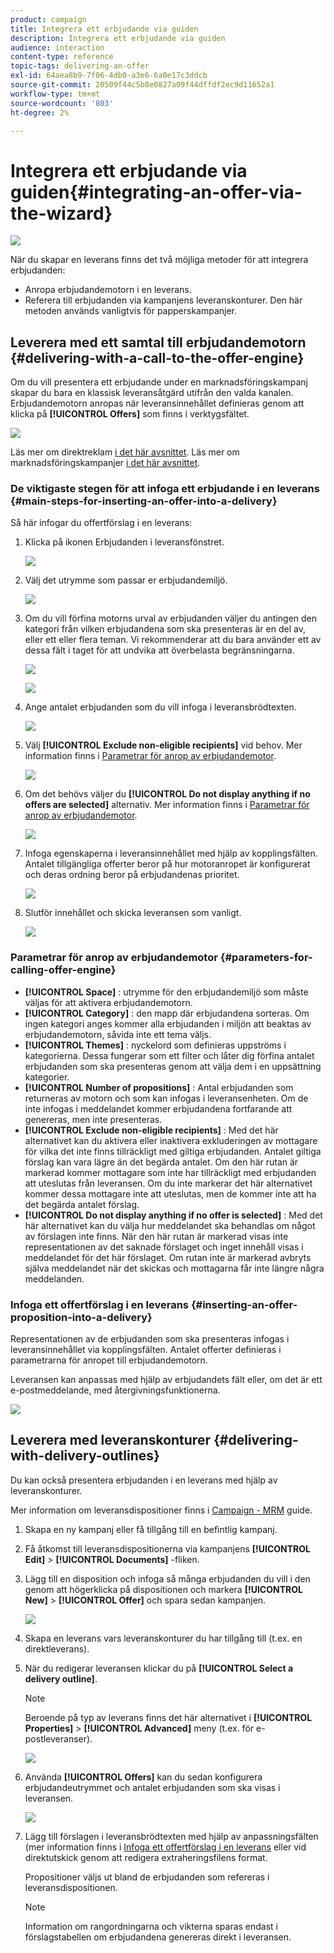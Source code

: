 ```yaml
---
product: campaign
title: Integrera ett erbjudande via guiden
description: Integrera ett erbjudande via guiden
audience: interaction
content-type: reference
topic-tags: delivering-an-offer
exl-id: 64aea8b9-7f06-4db0-a3e6-6a0e17c3ddcb
source-git-commit: 20509f44c5b8e0827a09f44dffdf2ec9d11652a1
workflow-type: tm+mt
source-wordcount: '803'
ht-degree: 2%

---
```


# Integrera ett erbjudande via guiden{#integrating-an-offer-via-the-wizard}

![](../../assets/v7-only.svg)

När du skapar en leverans finns det två möjliga metoder för att integrera erbjudanden:

* Anropa erbjudandemotorn i en leverans.
* Referera till erbjudanden via kampanjens leveranskonturer. Den här metoden används vanligtvis för papperskampanjer.

## Leverera med ett samtal till erbjudandemotorn {#delivering-with-a-call-to-the-offer-engine}

Om du vill presentera ett erbjudande under en marknadsföringskampanj skapar du bara en klassisk leveransåtgärd utifrån den valda kanalen. Erbjudandemotorn anropas när leveransinnehållet definieras genom att klicka på **[!UICONTROL Offers]** som finns i verktygsfältet.

![](assets/offer_delivery_009.png)

Läs mer om direktreklam [i det här avsnittet](../../delivery/using/about-direct-mail-channel.md). Läs mer om marknadsföringskampanjer [i det här avsnittet](../../campaign/using/setting-up-marketing-campaigns.md).

### De viktigaste stegen för att infoga ett erbjudande i en leverans {#main-steps-for-inserting-an-offer-into-a-delivery}

Så här infogar du offertförslag i en leverans:

1. Klicka på ikonen Erbjudanden i leveransfönstret.

   ![](assets/offer_delivery_001.png)

1. Välj det utrymme som passar er erbjudandemiljö.

   ![](assets/offer_delivery_002.png)

1. Om du vill förfina motorns urval av erbjudanden väljer du antingen den kategori från vilken erbjudandena som ska presenteras är en del av, eller ett eller flera teman. Vi rekommenderar att du bara använder ett av dessa fält i taget för att undvika att överbelasta begränsningarna.

   ![](assets/offer_delivery_003.png)

   ![](assets/offer_delivery_004.png)

1. Ange antalet erbjudanden som du vill infoga i leveransbrödtexten.

   ![](assets/offer_delivery_005.png)

1. Välj **[!UICONTROL Exclude non-eligible recipients]** vid behov. Mer information finns i [Parametrar för anrop av erbjudandemotor](#parameters-for-calling-offer-engine).

   ![](assets/offer_delivery_006.png)

1. Om det behövs väljer du **[!UICONTROL Do not display anything if no offers are selected]** alternativ. Mer information finns i [Parametrar för anrop av erbjudandemotor](#parameters-for-calling-offer-engine).

   ![](assets/offer_delivery_007.png)

1. Infoga egenskaperna i leveransinnehållet med hjälp av kopplingsfälten. Antalet tillgängliga offerter beror på hur motoranropet är konfigurerat och deras ordning beror på erbjudandenas prioritet.

   ![](assets/offer_delivery_008.png)

1. Slutför innehållet och skicka leveransen som vanligt.

   ![](assets/offer_delivery_010.png)

### Parametrar för anrop av erbjudandemotor {#parameters-for-calling-offer-engine}

* **[!UICONTROL Space]** : utrymme för den erbjudandemiljö som måste väljas för att aktivera erbjudandemotorn.
* **[!UICONTROL Category]** : den mapp där erbjudandena sorteras. Om ingen kategori anges kommer alla erbjudanden i miljön att beaktas av erbjudandemotorn, såvida inte ett tema väljs.
* **[!UICONTROL Themes]** : nyckelord som definieras uppströms i kategorierna. Dessa fungerar som ett filter och låter dig förfina antalet erbjudanden som ska presenteras genom att välja dem i en uppsättning kategorier.
* **[!UICONTROL Number of propositions]** : Antal erbjudanden som returneras av motorn och som kan infogas i leveransenheten. Om de inte infogas i meddelandet kommer erbjudandena fortfarande att genereras, men inte presenteras.
* **[!UICONTROL Exclude non-eligible recipients]** : Med det här alternativet kan du aktivera eller inaktivera exkluderingen av mottagare för vilka det inte finns tillräckligt med giltiga erbjudanden. Antalet giltiga förslag kan vara lägre än det begärda antalet. Om den här rutan är markerad kommer mottagare som inte har tillräckligt med erbjudanden att uteslutas från leveransen. Om du inte markerar det här alternativet kommer dessa mottagare inte att uteslutas, men de kommer inte att ha det begärda antalet förslag.
* **[!UICONTROL Do not display anything if no offer is selected]** : Med det här alternativet kan du välja hur meddelandet ska behandlas om något av förslagen inte finns. När den här rutan är markerad visas inte representationen av det saknade förslaget och inget innehåll visas i meddelandet för det här förslaget. Om rutan inte är markerad avbryts själva meddelandet när det skickas och mottagarna får inte längre några meddelanden.

### Infoga ett offertförslag i en leverans {#inserting-an-offer-proposition-into-a-delivery}

Representationen av de erbjudanden som ska presenteras infogas i leveransinnehållet via kopplingsfälten. Antalet offerter definieras i parametrarna för anropet till erbjudandemotorn.

Leveransen kan anpassas med hjälp av erbjudandets fält eller, om det är ett e-postmeddelande, med återgivningsfunktionerna.

![](assets/offer_delivery_011.png)

## Leverera med leveranskonturer {#delivering-with-delivery-outlines}

Du kan också presentera erbjudanden i en leverans med hjälp av leveranskonturer.

Mer information om leveransdispositioner finns i [Campaign - MRM](../../campaign/using/marketing-campaign-deliveries.md#associating-and-structuring-resources-linked-via-a-delivery-outline) guide.

1. Skapa en ny kampanj eller få tillgång till en befintlig kampanj.
1. Få åtkomst till leveransdispositionerna via kampanjens **[!UICONTROL Edit]** > **[!UICONTROL Documents]** -fliken.
1. Lägg till en disposition och infoga så många erbjudanden du vill i den genom att högerklicka på dispositionen och markera **[!UICONTROL New]** > **[!UICONTROL Offer]** och spara sedan kampanjen.

   ![](assets/int_compo_offre1.png)

1. Skapa en leverans vars leveranskonturer du har tillgång till (t.ex. en direktleverans).
1. När du redigerar leveransen klickar du på **[!UICONTROL Select a delivery outline]**.

   >[!NOTE]
   >
   >Beroende på typ av leverans finns det här alternativet i **[!UICONTROL Properties]** > **[!UICONTROL Advanced]** meny (t.ex. för e-postleveranser).

   ![](assets/int_compo_offre2.png)

1. Använda **[!UICONTROL Offers]** kan du sedan konfigurera erbjudandeutrymmet och antalet erbjudanden som ska visas i leveransen.

   ![](assets/int_compo_offre3.png)

1. Lägg till förslagen i leveransbrödtexten med hjälp av anpassningsfälten (mer information finns i [Infoga ett offertförslag i en leverans](#inserting-an-offer-proposition-into-a-delivery) eller vid direktutskick genom att redigera extraheringsfilens format.

   Propositioner väljs ut bland de erbjudanden som refereras i leveransdispositionen.

   >[!NOTE]
   >
   >Information om rangordningarna och vikterna sparas endast i förslagstabellen om erbjudandena genereras direkt i leveransen.
